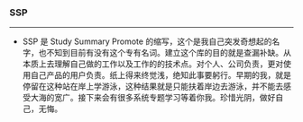 ### SSP

---
- SSP 是 Study Summary Promote 的缩写，这个是我自己突发奇想起的名字，也不知到目前有没有这个专有名词。建立这个库的目的就是查漏补缺。从本质上去理解自己做的工作以及工作的的技术点。对个人、公司负责，更对使用自己产品的用户负责。纸上得来终觉浅，绝知此事要躬行。早期的我，就是停留在这种站在岸上学游泳，这种结果就是只能扶着岸边去游泳，并不能去感受大海的宽广。接下来会有很多系统专题学习等着你我。珍惜光阴，做好自己，无悔。






